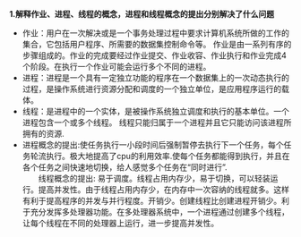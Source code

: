 **1.解释作业、进程、线程的概念，进程和线程概念的提出分别解决了什么问题**   
- 作业：用户在一次解决或是一个事务处理过程中要求计算机系统所做的工作的集合，它包括用户程序、所需要的数据集控制命令等。
作业是由一系列有序的步骤组成的。作业的完成要经过作业提交、作业收容、作业执行和作业完成4个阶段。在执行一个作业可能会运行多个不同的进程。    
- 进程：进程是一个具有一定独立功能的程序在一个数据集上的一次动态执行的过程，是操作系统进行资源分配和调度的一个独立单位，是应用程序运行的载体。    
- 线程：是进程中的一个实体，是被操作系统独立调度和执行的基本单位。一个进程包含一个或多个线程。
线程只能归属于一个进程并且它只能访问该进程所拥有的资源.    
- 进程概念的提出:使任务执行一小段时间后强制暂停去执行下一个任务，每个任务轮流执行。极大地提高了cpu的利用效率.使每个任务都能得到执行，并且在各个任务之间快速地切换，给人感觉多个任务在“同时进行”.   
　　线程概念的提出: 易于调度。线程占用内存少，易于切换，可以轻装运行。提高并发性。由于线程占用内存少，在内存中一次容纳的线程就多。这样有利于提高程序的并发与并行程度。开销少。创建线程比创建进程开销少。利于充分发挥多处理器功能。在多处理器系统中，一个进程通过创建多个线程，让每个线程在不同的处理器上运行，进一步提高并发性。





